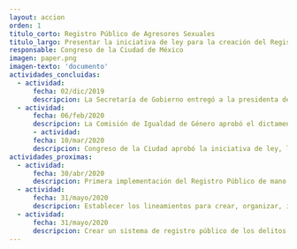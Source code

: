 ```yaml
---
layout: accion
orden: 1
titulo_corto: Registro Público de Agresores Sexuales
titulo_largo: Presentar la iniciativa de ley para la creación del Registro Público de Agresores Sexuales
responsable: Congreso de la Ciudad de México
imagen: paper.png
imagen-texto: 'documento'
actividades_concluidas:
  - actividad:
      fecha: 02/dic/2019
      descripcion: La Secretaría de Gobierno entregó a la presidenta de la Mesa Directiva del Congreso local la iniciativa de Ley del Registro Público de Agresores Sexuales.
  - actividad:
      fecha: 06/feb/2020
      descripcion: La Comisión de Igualdad de Género aprobó el dictamen de opinión para crear la Ley del Registro Público de Agresores Sexuales en la Ciudad de México.
      - actividad:
      fecha: 10/mar/2020
      descripcion: Congreso de la Ciudad aprobó la iniciativa de ley, la cual incluye modificaciones a las siguientes leyes: a) Código Penal; b) Ley de Acceso de las Mujeres a una Vida Libre de Violencia; c) Ley de los Derechos de Niñas, Niños y Adolescentes.
actividades_proximas:
  - actividad:
      fecha: 30/abr/2020
      descripcion: Primera implementación del Registro Público de mano con la Agencia Digital de Innovación Pública.
  - actividad:
      fecha: 31/mayo/2020
      descripcion: Establecer los lineamientos para crear, organizar, implementar, gestionar, actualizar, monitorear y evaluar el funcionamiento del registro.
  - actividad:
      fecha: 31/mayo/2020
      descripcion: Crear un sistema de registro público de los delitos cometidos en contra de mujeres, que integre la estadística criminal y victimal.
---
```

